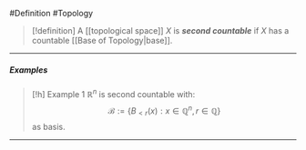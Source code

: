 #Definition #Topology 

> [!definition]
> A [[topological space]] $X$ is ***second countable*** if $X$ has a countable [[Base of Topology|base]].
---
##### Examples
> [!h] Example 1
> $\mathbb{R}^n$ is second countable with: $$\mathcal{B}:=\{ B_{<r}(x):x\in \mathbb{Q}^n,r\in \mathbb{Q} \}$$ as basis.
---
